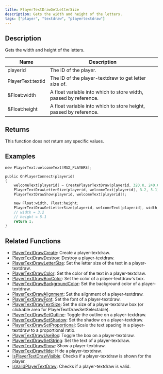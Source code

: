 ```yaml
---
title: PlayerTextDrawGetLetterSize
description: Gets the width and height of the letters.
tags: ["player", "textdraw", "playertextdraw"]
---
```


<VersionWarn version='omp v1.1.0.2612' />

## Description

Gets the width and height of the letters.

| Name              | Description                                                       |
| ----------------- | ----------------------------------------------------------------- |
| playerid          | The ID of the player.                                             |
| PlayerText:textid | The ID of the player-textdraw to get letter size of.              |
| &Float:width      | A float variable into which to store width, passed by reference.  |
| &Float:height     | A float variable into which to store height, passed by reference. |

## Returns

This function does not return any specific values.

## Examples

```c
new PlayerText:welcomeText[MAX_PLAYERS];

public OnPlayerConnect(playerid)
{
    welcomeText[playerid] = CreatePlayerTextDraw(playerid, 320.0, 240.0, "Welcome to my OPEN.MP server");
    PlayerTextDrawLetterSize(playerid, welcomeText[playerid], 3.2, 5.1);
    PlayerTextDrawShow(playerid, welcomeText[playerid]);

    new Float:width, Float:height;
    PlayerTextDrawGetLetterSize(playerid, welcomeText[playerid], width, height);
    // width = 3.2
    // height = 5.1
    return 1;
}
```

## Related Functions

- [PlayerTextDrawCreate](PlayerTextDrawCreate): Create a player-textdraw.
- [PlayerTextDrawDestroy](PlayerTextDrawDestroy): Destroy a player-textdraw.
- [PlayerTextDrawLetterSize](PlayerTextDrawLetterSize): Set the letter size of the text in a player-textdraw.
- [PlayerTextDrawColor](PlayerTextDrawColor): Set the color of the text in a player-textdraw.
- [PlayerTextDrawBoxColor](PlayerTextDrawBoxColor): Set the color of a player-textdraw's box.
- [PlayerTextDrawBackgroundColor](PlayerTextDrawBackgroundColor): Set the background color of a player-textdraw.
- [PlayerTextDrawAlignment](PlayerTextDrawAlignment): Set the alignment of a player-textdraw.
- [PlayerTextDrawFont](PlayerTextDrawFont): Set the font of a player-textdraw.
- [PlayerTextDrawTextSize](PlayerTextDrawTextSize): Set the size of a player-textdraw box (or clickable area for PlayerTextDrawSetSelectable).
- [PlayerTextDrawSetOutline](PlayerTextDrawSetOutline): Toggle the outline on a player-textdraw.
- [PlayerTextDrawSetShadow](PlayerTextDrawSetShadow): Set the shadow on a player-textdraw.
- [PlayerTextDrawSetProportional](PlayerTextDrawSetProportional): Scale the text spacing in a player-textdraw to a proportional ratio.
- [PlayerTextDrawUseBox](PlayerTextDrawUseBox): Toggle the box on a player-textdraw.
- [PlayerTextDrawSetString](PlayerTextDrawSetString): Set the text of a player-textdraw.
- [PlayerTextDrawShow](PlayerTextDrawShow): Show a player-textdraw.
- [PlayerTextDrawHide](PlayerTextDrawHide): Hide a player-textdraw.
- [IsPlayerTextDrawVisible](IsPlayerTextDrawVisible): Checks if a player-textdraw is shown for the player.
- [IsValidPlayerTextDraw](IsValidPlayerTextDraw): Checks if a player-textdraw is valid.
